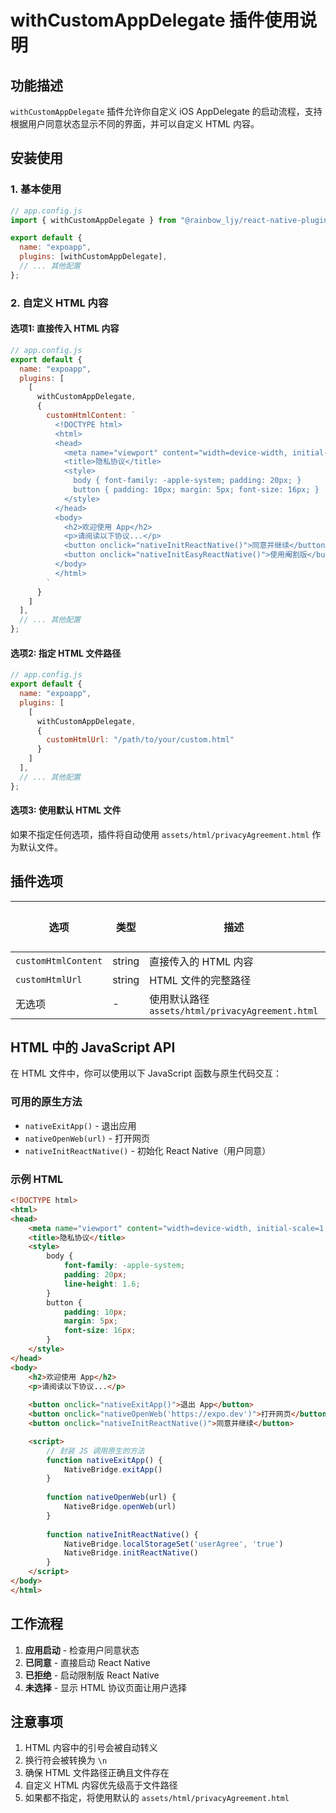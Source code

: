 # withCustomAppDelegate 插件使用说明

## 功能描述

`withCustomAppDelegate` 插件允许你自定义 iOS AppDelegate 的启动流程，支持根据用户同意状态显示不同的界面，并可以自定义 HTML 内容。

## 安装使用

### 1. 基本使用

```javascript
// app.config.js
import { withCustomAppDelegate } from "@rainbow_ljy/react-native-plugins";

export default {
  name: "expoapp",
  plugins: [withCustomAppDelegate],
  // ... 其他配置
};
```

### 2. 自定义 HTML 内容

#### 选项1: 直接传入 HTML 内容

```javascript
// app.config.js
export default {
  name: "expoapp",
  plugins: [
    [
      withCustomAppDelegate,
      {
        customHtmlContent: `
          <!DOCTYPE html>
          <html>
          <head>
            <meta name="viewport" content="width=device-width, initial-scale=1.0">
            <title>隐私协议</title>
            <style>
              body { font-family: -apple-system; padding: 20px; }
              button { padding: 10px; margin: 5px; font-size: 16px; }
            </style>
          </head>
          <body>
            <h2>欢迎使用 App</h2>
            <p>请阅读以下协议...</p>
            <button onclick="nativeInitReactNative()">同意并继续</button>
            <button onclick="nativeInitEasyReactNative()">使用阉割版</button>
          </body>
          </html>
        `
      }
    ]
  ],
  // ... 其他配置
};
```

#### 选项2: 指定 HTML 文件路径

```javascript
// app.config.js
export default {
  name: "expoapp",
  plugins: [
    [
      withCustomAppDelegate,
      {
        customHtmlUrl: "/path/to/your/custom.html"
      }
    ]
  ],
  // ... 其他配置
};
```

#### 选项3: 使用默认 HTML 文件

如果不指定任何选项，插件将自动使用 `assets/html/privacyAgreement.html` 作为默认文件。

## 插件选项

| 选项 | 类型 | 描述 | 默认值 |
|------|------|------|--------|
| `customHtmlContent` | string | 直接传入的 HTML 内容 | - |
| `customHtmlUrl` | string | HTML 文件的完整路径 | - |
| 无选项 | - | 使用默认路径 `assets/html/privacyAgreement.html` | - |

## HTML 中的 JavaScript API

在 HTML 文件中，你可以使用以下 JavaScript 函数与原生代码交互：

### 可用的原生方法

- `nativeExitApp()` - 退出应用
- `nativeOpenWeb(url)` - 打开网页
- `nativeInitReactNative()` - 初始化 React Native（用户同意）

### 示例 HTML

```html
<!DOCTYPE html>
<html>
<head>
    <meta name="viewport" content="width=device-width, initial-scale=1.0">
    <title>隐私协议</title>
    <style>
        body { 
            font-family: -apple-system; 
            padding: 20px; 
            line-height: 1.6; 
        }
        button { 
            padding: 10px; 
            margin: 5px; 
            font-size: 16px; 
        }
    </style>
</head>
<body>
    <h2>欢迎使用 App</h2>
    <p>请阅读以下协议...</p>
    
    <button onclick="nativeExitApp()">退出 App</button>
    <button onclick="nativeOpenWeb('https://expo.dev')">打开网页</button>
    <button onclick="nativeInitReactNative()">同意并继续</button>

    <script>
        // 封装 JS 调用原生的方法
        function nativeExitApp() {
            NativeBridge.exitApp()
        }
        
        function nativeOpenWeb(url) {
            NativeBridge.openWeb(url)
        }
        
        function nativeInitReactNative() {
            NativeBridge.localStorageSet('userAgree', 'true')
            NativeBridge.initReactNative()
        }
    </script>
</body>
</html>
```

## 工作流程

1. **应用启动** - 检查用户同意状态
2. **已同意** - 直接启动 React Native
3. **已拒绝** - 启动限制版 React Native
4. **未选择** - 显示 HTML 协议页面让用户选择

## 注意事项

1. HTML 内容中的引号会被自动转义
2. 换行符会被转换为 `\n`
3. 确保 HTML 文件路径正确且文件存在
4. 自定义 HTML 内容优先级高于文件路径
5. 如果都不指定，将使用默认的 `assets/html/privacyAgreement.html`
